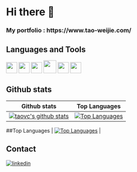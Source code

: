# Hi there 👋

<h3 style={{display: "inline"}}>My portfolio : https://www.tao-weijie.com/</h3>

## Languages and Tools

<code><img src="https://cdn.jsdelivr.net/npm/programming-languages-logos/src/cpp/cpp.png" height="30"></code>
<code><img src="https://cdn.jsdelivr.net/npm/programming-languages-logos/src/c/c.png" height="30"></code>
<code><img src="https://cdn.jsdelivr.net/npm/programming-languages-logos/src/python/python.png" height="30"></code>
<code><img src="https://i.pinimg.com/originals/25/a8/5d/25a85d9e5057430d82273a3c75e73014.png" height="35"></code>
<code><img src="https://www.freepngimg.com/download/logo/69421-logo-distribution-ubuntu-unix-linux-hd-image-free-png.png" height="30"></code>
<code><img src="https://logo-marque.com/wp-content/uploads/2021/03/Docker-Symbole.jpg" height="30"></code>

## Github stats

| Github stats | Top Languages |
| ------------ | ------------- |
| [![taovc's github stats](https://github-readme-stats.vercel.app/api?username=taovc&show_icons=true&theme=aura_dark)](https://www.linkedin.com/in/tao-weijie-880bab1b8/) | [![Top Languages](https://github-readme-stats.vercel.app/api/top-langs/?username=taovc&langs_count=6&theme=aura_dark&layout=compact)](https://github.com/taovc?tab=repositories) |

##Top Languages
| [![Top Languages](https://github-readme-stats.vercel.app/api/top-langs/?username=taovc&langs_count=6&theme=aura_dark&layout=compact)](https://github.com/taovc?tab=repositories) |

## Contact

[![linkedin](https://img.shields.io/badge/LinkedIn-blue?style=flat&logo=linkedin&labelColor=blue)](https://www.linkedin.com/in/tao-weijie-880bab1b8/)
